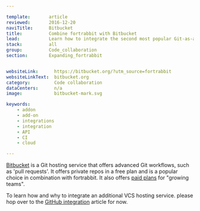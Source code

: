 ```yaml
---

template:       article
reviewed:       2016-12-20
naviTitle:      Bitbucket
title:          Combine fortrabbit with Bitbucket
lead:           Learn how to integrate the second most popular Git-as-a-service provider with your fortrabbit workflow.
stack:          all
group:          Code_collaboration
section:        Expanding_fortrabbit


websiteLink:      https://bitbucket.org/?utm_source=fortrabbit
websiteLinkText:  bitbucket.org
category:         Code collaboration
dataCenters:      n/a
image:            bitbucket-mark.svg

keywords:
    - addon
    - add-on
    - integrations
    - integration
    - API
    - CI
    - cloud

---
```


[Bitbucket](https://bitbucket.org?utm_source=fortrabbit) is a Git hosting service that offers advanced Git workflows, such as 'pull requests'. It offers private repos in a free plan and is a popular choice in combination with fortrabbit. It also offers [paid plans](https://bitbucket.org/product/pricing) for "growing teams".

To learn how and why to integrate an additional VCS hosting service. please hop over to the [GitHub integration](github) article for now.

